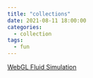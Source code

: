 ```yaml
---
title: "collections"
date: 2021-08-11 18:00:00
categories:
  - collection
tags:
  - fun
---
```


[WebGL Fluid Simulation](/collections/WebGL-Fluid-Simulation/index.html)
